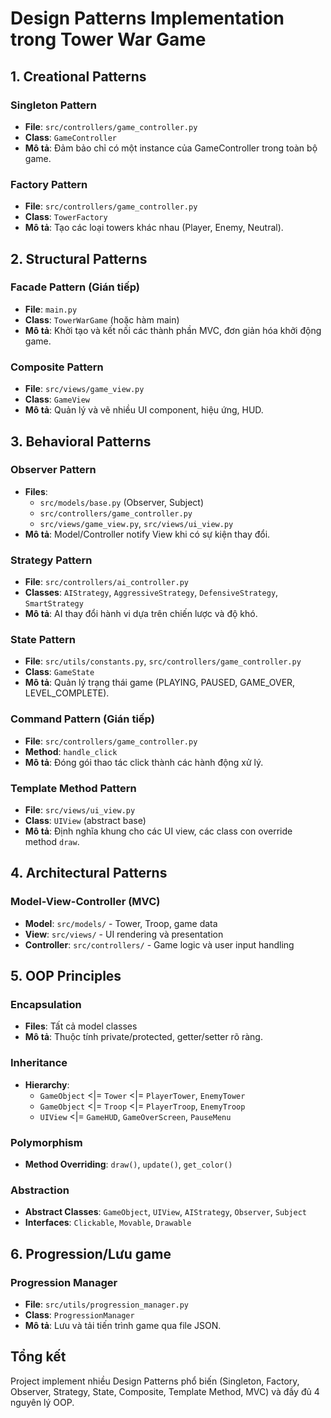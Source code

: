 # Design Patterns Implementation trong Tower War Game

## 1. Creational Patterns

### Singleton Pattern
- **File**: `src/controllers/game_controller.py`
- **Class**: `GameController`
- **Mô tả**: Đảm bảo chỉ có một instance của GameController trong toàn bộ game.

### Factory Pattern
- **File**: `src/controllers/game_controller.py`
- **Class**: `TowerFactory`
- **Mô tả**: Tạo các loại towers khác nhau (Player, Enemy, Neutral).

## 2. Structural Patterns

### Facade Pattern (Gián tiếp)
- **File**: `main.py`
- **Class**: `TowerWarGame` (hoặc hàm main)
- **Mô tả**: Khởi tạo và kết nối các thành phần MVC, đơn giản hóa khởi động game.

### Composite Pattern
- **File**: `src/views/game_view.py`
- **Class**: `GameView`
- **Mô tả**: Quản lý và vẽ nhiều UI component, hiệu ứng, HUD.

## 3. Behavioral Patterns

### Observer Pattern
- **Files**: 
  - `src/models/base.py` (Observer, Subject)
  - `src/controllers/game_controller.py` 
  - `src/views/game_view.py`, `src/views/ui_view.py`
- **Mô tả**: Model/Controller notify View khi có sự kiện thay đổi.

### Strategy Pattern
- **File**: `src/controllers/ai_controller.py`
- **Classes**: `AIStrategy`, `AggressiveStrategy`, `DefensiveStrategy`, `SmartStrategy`
- **Mô tả**: AI thay đổi hành vi dựa trên chiến lược và độ khó.

### State Pattern
- **File**: `src/utils/constants.py`, `src/controllers/game_controller.py`
- **Class**: `GameState`
- **Mô tả**: Quản lý trạng thái game (PLAYING, PAUSED, GAME_OVER, LEVEL_COMPLETE).

### Command Pattern (Gián tiếp)
- **File**: `src/controllers/game_controller.py`
- **Method**: `handle_click`
- **Mô tả**: Đóng gói thao tác click thành các hành động xử lý.

### Template Method Pattern
- **File**: `src/views/ui_view.py`
- **Class**: `UIView` (abstract base)
- **Mô tả**: Định nghĩa khung cho các UI view, các class con override method `draw`.

## 4. Architectural Patterns

### Model-View-Controller (MVC)
- **Model**: `src/models/` - Tower, Troop, game data
- **View**: `src/views/` - UI rendering và presentation
- **Controller**: `src/controllers/` - Game logic và user input handling

## 5. OOP Principles

### Encapsulation
- **Files**: Tất cả model classes
- **Mô tả**: Thuộc tính private/protected, getter/setter rõ ràng.

### Inheritance
- **Hierarchy**: 
  - `GameObject` <|= `Tower` <|= `PlayerTower`, `EnemyTower`
  - `GameObject` <|= `Troop` <|= `PlayerTroop`, `EnemyTroop`
  - `UIView` <|= `GameHUD`, `GameOverScreen`, `PauseMenu`

### Polymorphism
- **Method Overriding**: `draw()`, `update()`, `get_color()`

### Abstraction
- **Abstract Classes**: `GameObject`, `UIView`, `AIStrategy`, `Observer`, `Subject`
- **Interfaces**: `Clickable`, `Movable`, `Drawable`

## 6. Progression/Lưu game

### Progression Manager
- **File**: `src/utils/progression_manager.py`
- **Class**: `ProgressionManager`
- **Mô tả**: Lưu và tải tiến trình game qua file JSON.

## Tổng kết
Project implement nhiều Design Patterns phổ biến (Singleton, Factory, Observer, Strategy, State, Composite, Template Method, MVC) và đầy đủ 4 nguyên lý OOP.
